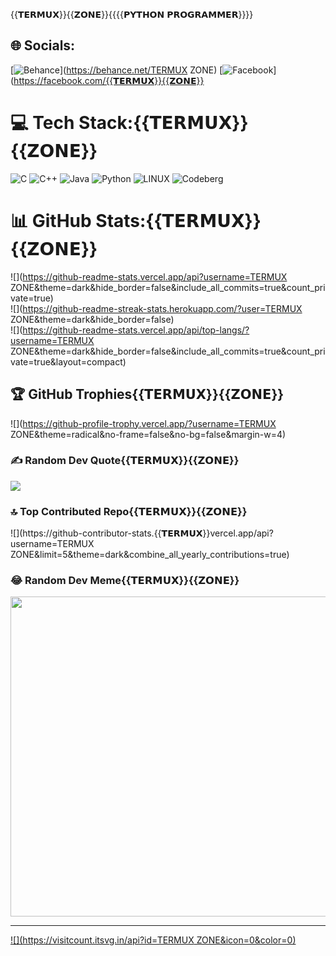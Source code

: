 {{𝗧𝗘𝗥𝗠𝗨𝗫}}{{𝗭𝗢𝗡𝗘}}{{{{𝗣𝗬𝗧𝗛𝗢𝗡 𝗣𝗥𝗢𝗚𝗥𝗔𝗠𝗠𝗘𝗥}}}}

## 🌐 Socials:
[![Behance](https://img.shields.io/badge/Behance-1769ff?logo=behance&logoColor=white)](https://behance.net/TERMUX ZONE) [![Facebook](https://img.shields.io/badge/Facebook-%231877F2.svg?logo=Facebook&logoColor=white)](https://facebook.com/{{𝗧𝗘𝗥𝗠𝗨𝗫}}{{𝗭𝗢𝗡𝗘}}

# 💻 Tech Stack:{{𝗧𝗘𝗥𝗠𝗨𝗫}}{{𝗭𝗢𝗡𝗘}}
![C](https://img.shields.io/badge/c-%2300599C.svg?style=for-the-badge&logo=c&logoColor=white) ![C++](https://img.shields.io/badge/c++-%2300599C.svg?style=for-the-badge&logo=c%2B%2B&logoColor=white) ![Java](https://img.shields.io/badge/java-%23ED8B00.svg?style=for-the-badge&logo=java&logoColor=white) ![Python](https://img.shields.io/badge/python-3670A0?style=for-the-badge&logo=python&logoColor=ffdd54) ![LINUX](https://img.shields.io/badge/Linux-FCC624?style=for-the-badge&logo=linux&logoColor=black) ![Codeberg](https://img.shields.io/badge/Codeberg-2185D0?style=for-the-badge&logo=Codeberg&logoColor=white)
# 📊 GitHub Stats:{{𝗧𝗘𝗥𝗠𝗨𝗫}}{{𝗭𝗢𝗡𝗘}}
![](https://github-readme-stats.vercel.app/api?username=TERMUX ZONE&theme=dark&hide_border=false&include_all_commits=true&count_private=true)<br/>
![](https://github-readme-streak-stats.herokuapp.com/?user=TERMUX ZONE&theme=dark&hide_border=false)<br/>
![](https://github-readme-stats.vercel.app/api/top-langs/?username=TERMUX ZONE&theme=dark&hide_border=false&include_all_commits=true&count_private=true&layout=compact)

## 🏆 GitHub Trophies{{𝗧𝗘𝗥𝗠𝗨𝗫}}{{𝗭𝗢𝗡𝗘}}
![](https://github-profile-trophy.vercel.app/?username=TERMUX ZONE&theme=radical&no-frame=false&no-bg=false&margin-w=4)

### ✍️ Random Dev Quote{{𝗧𝗘𝗥𝗠𝗨𝗫}}{{𝗭𝗢𝗡𝗘}}
![](https://quotes-github-readme.vercel.app/api?type=horizontal&theme=radical)

### 🔝 Top Contributed Repo{{𝗧𝗘𝗥𝗠𝗨𝗫}}{{𝗭𝗢𝗡𝗘}}
![](https://github-contributor-stats.{{𝗧𝗘𝗥𝗠𝗨𝗫}}vercel.app/api?username=TERMUX ZONE&limit=5&theme=dark&combine_all_yearly_contributions=true)

### 😂 Random Dev Meme{{𝗧𝗘𝗥𝗠𝗨𝗫}}{{𝗭𝗢𝗡𝗘}}
<img src="https://rm.up.railway.app/" width="512px"/>

---
[![](https://visitcount.itsvg.in/api?id=TERMUX ZONE&icon=0&color=0)](https://visitcount.itsvg.in)

<!-- Proudly created with GPRM ( https://gprm.itsvg.in ) -->
